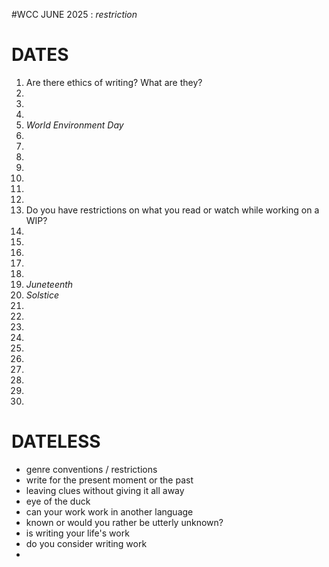 #WCC JUNE 2025 : *restriction*

# DATES
1.  Are there ethics of writing? What are they?
2.  
3.  
4.  
5.  *World Environment Day*
6.  
7.  
8. 
9. 
10. 
11. 
12. 
13. Do you have restrictions on what you read or watch while working on a WIP?
14. 
15. 
16. 
17. 
18. 
19. *Juneteenth*
20. *Solstice*
21. 
22. 
23. 
24. 
25. 
26. 
27. 
28. 
29. 
30. 


# DATELESS
- genre conventions / restrictions
- write for the present moment or the past
- leaving clues without giving it all away
- eye of the duck
- can your work work in another language
- known or would you rather be utterly unknown?
- is writing your life's work
- do you consider writing work
- 

